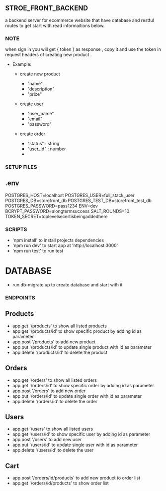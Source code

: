 ## STROE_FRONT_BACKEND

a backend server for ecommerce website that have database and restful routes
to get start with read informaitions below.

### NOTE

when sign in you will get { token } as response , copy it and
use the token in request headers of creating new product .

-   Example:

    -   create new product

        -   "name"
        -   "description"
        -   "price"

    -   create user

        -   "user_name"
        -   "email"
        -   "password"

    -   create order
        -   "status" : string
        -   "user_id" : number
        -

### SETUP FILES

## .env

POSTGRES_HOST=localhost
POSTGRES_USER=full_stack_user
POSTGRES_DB=storefront_db
POSTGRES_TEST_DB=storefront_test_db
POSTGRES_PASSWORD=pass1234
ENV=dev
BCRYPT_PASSWORD=alongtermsuccess
SALT_ROUNDS=10
TOKEN_SECRET=toplevelsecertisbeingaddedhere

### SCRIPTS

-   'npm install' to install projects dependencies
-   'npm run dev' to start app at 'http://localhost:3000'
-   'npm run test' to run test

# DATABASE

-   run db-migrate up to create database and start with it

### ENDPOINTS

## Products

-   app.get '/products' to show all listed products
-   app.get '/products/id' to show specific product by adding id as parameter
-   app.post '/products' to add new product
-   app.put '/products/id' to update single product with id as parameter
-   app.delete '/products/id' to delete the product

## Orders

-   app.get '/orders' to show all listed orders
-   app.get '/orders/id' to show specific order by adding id as parameter
-   app.post '/orders' to add new order
-   app.put '/orders/id' to update single order with id as parameter
-   app.delete '/orders/id' to delete the order

## Users

-   app.get '/users' to show all listed users
-   app.get '/users/id' to show specific user by adding id as parameter
-   app.post '/users' to add new user
-   app.put '/users/id' to update single user with id as parameter
-   app.delete '/users/id' to delete the user

## Cart

-   app.post '/orders/id/products' to add new product to order list
-   app.get '/orders/id/products' to show order list

